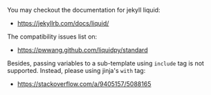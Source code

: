 
You may checkout the documentation for jekyll liquid:

- https://jekyllrb.com/docs/liquid/

The compatibility issues list on:

- https://pwwang.github.com/liquidpy/standard

Besides, passing variables to a sub-template using `include` tag is not supported. Instead, please using jinja's `with` tag:

- https://stackoverflow.com/a/9405157/5088165
